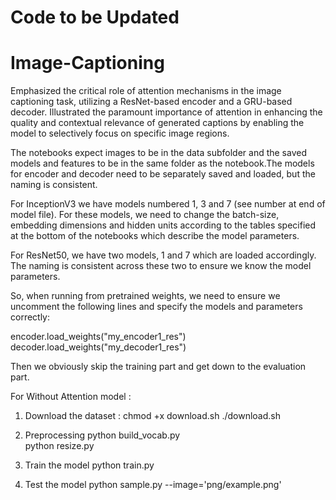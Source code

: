 # Code to be Updated #

# Image-Captioning
Emphasized the critical role of attention mechanisms in the image captioning task, utilizing a ResNet-based encoder and a GRU-based decoder. Illustrated the paramount importance of attention in enhancing the quality and contextual relevance of generated captions by enabling the model to selectively focus on specific image regions.


The notebooks expect images to be in the data subfolder and the saved models and features to be in the same folder as the notebook.The models for encoder and decoder need to be separately saved and loaded, but the naming is consistent. 

For InceptionV3 we have models numbered 1, 3 and 7 (see number at end of model file). For these models, we need to change the batch-size, embedding dimensions and hidden units according to the tables specified at the bottom of the notebooks which describe the model parameters.

For ResNet50, we have two models, 1 and 7 which are loaded accordingly. The naming is consistent across these two to ensure we know the model parameters.

So, when running from pretrained weights, we need to ensure we uncomment the following lines and specify the models and parameters correctly:

encoder.load_weights("my_encoder1_res")
decoder.load_weights("my_decoder1_res")

Then we obviously skip the training part and get down to the evaluation part.



For Without Attention model :

1. Download the dataset :
	chmod +x download.sh
	./download.sh
	
2. Preprocessing
	python build_vocab.py   
	python resize.py

3. Train the model
	python train.py    

4. Test the model
	python sample.py --image='png/example.png'
